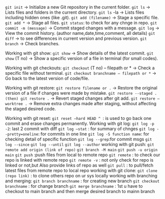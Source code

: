 `git init` → Initialize a new Git repository in the current folder.
`git ls` → Lists files and folders in the current directory.
`git ls` -la → Lists files including hidden ones (like .git).
`git add (filename)` → Stage a specific file.
`git add *` → Stage all files.
`git status`: to check for any chnge in repo.
`git commit -m (message)` → Commit staged changes with a message.
`git log` → View the commit history. (author name,date,time,comment, all details)
`git diff` → to see differences in current version and previous version.
`git branch` → Check branches.

Working with git show:
`git show` → Show details of the latest commit.
`git show` (T no) → Show a specific version of a file in terminal (for small codes).

Working with git checkouts:
`git checkout` (T no) – filepath or * → Check a specific file without terminal.
`git checkout branchname – filepath or *` → Go back to the latest version of code/file.

Working with git restore:
`git restore filename or .` → Restore the original version of a file if changes were made by mistake.
`git restore --staged . (then) git restore .` → Revert staged changes after git add.
`git restore –worktree .` → Remove extra changes made after staging, without affecting the staged desired code.

Working with git reset:
`git reset –hard HEAD ^ `: is used to go back one commit and erase changes permanently.
Working with git log:
`git log -p -2`: last 2 commit with diff
`git log –stat` : for summary of chnges
`git log --pretty=oneline`: for commits in one line
`git log -S function name`: for checking detail of specific function
`git log --grep`:for commit msgs
`git log --since`
`git log --until`
`git log --author`
working with git push:
`git remote add origin (link of repo)`
`git branch -M main`
`git push -u origin main`
`git push` :push files from local to remote repo
`git remote` : to check our repo is linked with remote repo
`git remote -v` : not only check for repo is linked or not,but Also provide links of repo as well 
`git pull` : to pull/fetch latest files from remote repo to local repo
working with git clone:
`git clone (repo link)` : to clone others repo on ur sys locally
working with branching and merging:
`git branch branchname` : for creating new branch
`git checkout branchname` : for change branch
`git merge branchname` : 1st u have to checkout to main branch and then merge desired branch to mainn branch